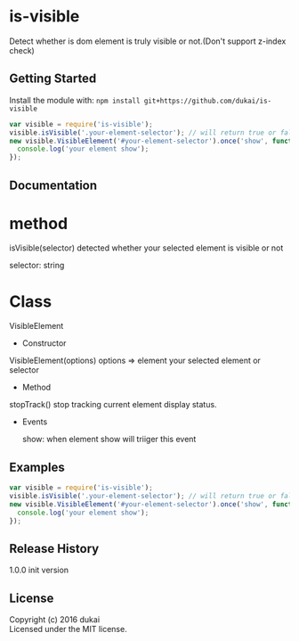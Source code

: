 # is-visible

Detect whether is dom element is truly visible or not.(Don't support z-index check)

## Getting Started
Install the module with: `npm install git+https://github.com/dukai/is-visible`

```javascript
var visible = require('is-visible');
visible.isVisible('.your-element-selector'); // will return true or false by your selected element truly display status
new visible.VisibleElement('#your-element-selector').once('show', function(){
  console.log('your element show');
});
```

## Documentation
# method 
isVisible(selector)
detected whether your selected element is visible or not

selector: string

# Class 
VisibleElement
- Constructor 

VisibleElement(options)
options => 
  element your selected element or selector

- Method 

stopTrack()
stop tracking current element display status.
- Events 

  show: when element show will triiger this event

## Examples

```javascript
var visible = require('is-visible');
visible.isVisible('.your-element-selector'); // will return true or false by your selected element truly display status
new visible.VisibleElement('#your-element-selector').once('show', function(){
  console.log('your element show');
});
```

## Release History
1.0.0 init version

## License
Copyright (c) 2016 dukai  
Licensed under the MIT license.

